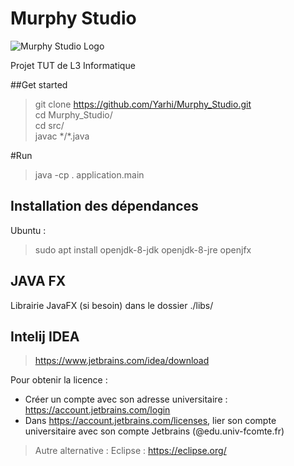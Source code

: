 # Murphy Studio

![Murphy Studio Logo](src/icon.png)

Projet TUT de L3 Informatique

##Get started
>git clone https://github.com/Yarhi/Murphy_Studio.git  
>cd Murphy_Studio/  
>cd src/  
>javac \*/*.java

#Run
>java -cp . application.main

## Installation des dépendances
Ubuntu :
>sudo apt install openjdk-8-jdk openjdk-8-jre openjfx

## JAVA FX
Librairie JavaFX (si besoin) dans le dossier ./libs/

## Intelij IDEA
> https://www.jetbrains.com/idea/download

Pour obtenir la licence :
  - Créer un compte avec son adresse universitaire : https://account.jetbrains.com/login
  - Dans https://account.jetbrains.com/licenses, lier son compte universitaire avec son compte Jetbrains (@edu.univ-fcomte.fr)

> Autre alternative : Eclipse : https://eclipse.org/
